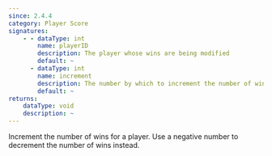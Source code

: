 ```yaml
---
since: 2.4.4
category: Player Score
signatures:
    - - dataType: int
        name: playerID
        description: The player whose wins are being modified
        default: ~
      - dataType: int
        name: increment
        description: The number by which to increment the number of wins by
        default: ~
returns:
    dataType: void
    description: ~
---
```


Increment the number of wins for a player. Use a negative number to decrement the number of wins instead.
